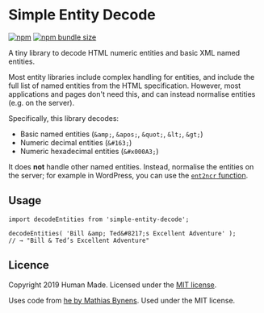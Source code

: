 # Simple Entity Decode

[![npm](https://img.shields.io/npm/v/simple-entity-decode)](https://www.npmjs.com/package/simple-entity-decode)
[![npm bundle size](https://img.shields.io/bundlephobia/min/simple-entity-decode)](https://bundlephobia.com/result?p=simple-entity-decode)

A tiny library to decode HTML numeric entities and basic XML named entities.

Most entity libraries include complex handling for entities, and include the full list of named entities from the HTML specification. However, most applications and pages don't need this, and can instead normalise entities (e.g. on the server).

Specifically, this library decodes:

* Basic named entities (`&amp;`, `&apos;`, `&quot;`, `&lt;`, `&gt;`)
* Numeric decimal entities (`&#163;`)
* Numeric hexadecimal entities (`&#x000A3;`)

It does **not** handle other named entities. Instead, normalise the entities on the server; for example in WordPress, you can use the [`ent2ncr` function](https://developer.wordpress.org/reference/functions/ent2ncr/).

## Usage

```es6
import decodeEntities from 'simple-entity-decode';

decodeEntities( 'Bill &amp; Ted&#8217;s Excellent Adventure' );
// → "Bill & Ted’s Excellent Adventure"
```

## Licence

Copyright 2019 Human Made. Licensed under the [MIT license](LICENSE.txt).

Uses code from [he by Mathias Bynens](https://github.com/mathiasbynens/he). Used under the MIT license.
